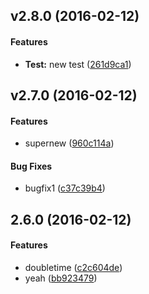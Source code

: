 <a name="v2.8.0"></a>
## v2.8.0 (2016-02-12)


#### Features

* **Test:**  new test ([261d9ca1](261d9ca1))



<a name="v2.7.0"></a>
## v2.7.0 (2016-02-12)


#### Features

*   supernew ([960c114a](960c114a))

#### Bug Fixes

*   bugfix1 ([c37c39b4](c37c39b4))



<a name="2.6.0"></a>
## 2.6.0 (2016-02-12)


#### Features

*   doubletime ([c2c604de](c2c604de))
*   yeah ([bb923479](bb923479))



